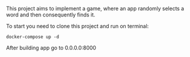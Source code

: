 This project aims to implement a game, where an app randomly selects a word and then consequently finds it.

To start you need to clone this project and run on terminal:

`docker-compose up -d`

After building app go to 0.0.0.0:8000
